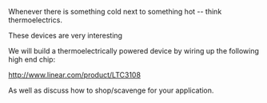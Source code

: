 Whenever there is something cold next to something hot -- think thermoelectrics.


These devices are very interesting 


We will build a thermoelectrically powered device by wiring up the following high end chip:



http://www.linear.com/product/LTC3108




As well as discuss how to shop/scavenge for your application.
